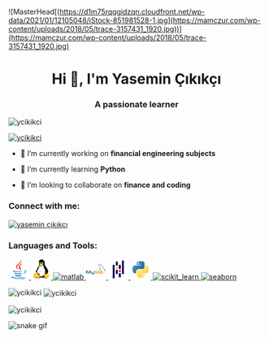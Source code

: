 ![MasterHead[(https://d1m75rqqgidzqn.cloudfront.net/wp-data/2021/01/12105048/iStock-851981528-1.jpg](https://mamczur.com/wp-content/uploads/2018/05/trace-3157431_1920.jpg))](https://mamczur.com/wp-content/uploads/2018/05/trace-3157431_1920.jpg)

<h1 align="center">Hi 👋, I'm Yasemin Çıkıkçı</h1>
<h3 align="center">A passionate learner</h3>

<p align="left"> <img src="https://komarev.com/ghpvc/?username=ycikikci&label=Profile%20views&color=0e75b6&style=flat" alt="ycikikci" /> </p>

<p align="left"> <a href="https://github.com/ryo-ma/github-profile-trophy"><img src="https://github-profile-trophy.vercel.app/?username=ycikikci" alt="ycikikci" /></a> </p>

- 🔭 I’m currently working on **financial engineering subjects**

- 🌱 I’m currently learning **Python**

- 👯 I’m looking to collaborate on **finance and coding**

<h3 align="left">Connect with me:</h3>
<p align="left">
<a href="https://linkedin.com/in/yasemin çıkıkçı" target="blank"><img align="center" src="https://raw.githubusercontent.com/rahuldkjain/github-profile-readme-generator/master/src/images/icons/Social/linked-in-alt.svg" alt="yasemin çıkıkçı" height="30" width="40" /></a>
</p>

<h3 align="left">Languages and Tools:</h3>
<p align="left"> <a href="https://www.java.com" target="_blank" rel="noreferrer"> <img src="https://raw.githubusercontent.com/devicons/devicon/master/icons/java/java-original.svg" alt="java" width="40" height="40"/> </a> <a href="https://www.linux.org/" target="_blank" rel="noreferrer"> <img src="https://raw.githubusercontent.com/devicons/devicon/master/icons/linux/linux-original.svg" alt="linux" width="40" height="40"/> </a> <a href="https://www.mathworks.com/" target="_blank" rel="noreferrer"> <img src="https://upload.wikimedia.org/wikipedia/commons/2/21/Matlab_Logo.png" alt="matlab" width="40" height="40"/> </a> <a href="https://www.mysql.com/" target="_blank" rel="noreferrer"> <img src="https://raw.githubusercontent.com/devicons/devicon/master/icons/mysql/mysql-original-wordmark.svg" alt="mysql" width="40" height="40"/> </a> <a href="https://pandas.pydata.org/" target="_blank" rel="noreferrer"> <img src="https://raw.githubusercontent.com/devicons/devicon/2ae2a900d2f041da66e950e4d48052658d850630/icons/pandas/pandas-original.svg" alt="pandas" width="40" height="40"/> </a> <a href="https://www.python.org" target="_blank" rel="noreferrer"> <img src="https://raw.githubusercontent.com/devicons/devicon/master/icons/python/python-original.svg" alt="python" width="40" height="40"/> </a> <a href="https://scikit-learn.org/" target="_blank" rel="noreferrer"> <img src="https://upload.wikimedia.org/wikipedia/commons/0/05/Scikit_learn_logo_small.svg" alt="scikit_learn" width="40" height="40"/> </a> <a href="https://seaborn.pydata.org/" target="_blank" rel="noreferrer"> <img src="https://seaborn.pydata.org/_images/logo-mark-lightbg.svg" alt="seaborn" width="40" height="40"/> </a> </p>

<p><img align="left" src="https://github-readme-stats.vercel.app/api/top-langs?username=ycikikci&show_icons=true&locale=en&layout=compact" alt="ycikikci" /></p>

<p>&nbsp;<img align="center" src="https://github-readme-stats.vercel.app/api?username=ycikikci&show_icons=true&locale=en" alt="ycikikci" /></p>

<p><img align="center" src="https://github-readme-streak-stats.herokuapp.com/?user=ycikikci&" alt="ycikikci" /></p>


![snake gif](https://github.com/YOUR_USERNAME/YOUR_USERNAME/blob/output/github-contribution-grid-snake.gif)
